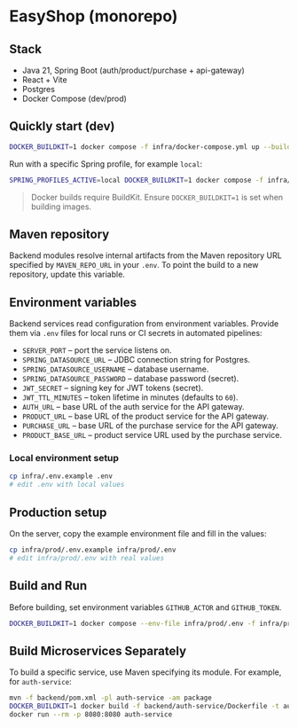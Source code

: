 # EasyShop (monorepo)

## Stack
- Java 21, Spring Boot (auth/product/purchase + api-gateway)
- React + Vite
- Postgres
- Docker Compose (dev/prod)

## Quickly start (dev)
```bash
DOCKER_BUILDKIT=1 docker compose -f infra/docker-compose.yml up --build
```

Run with a specific Spring profile, for example `local`:

```bash
SPRING_PROFILES_ACTIVE=local DOCKER_BUILDKIT=1 docker compose -f infra/docker-compose.yml up --build
```

> Docker builds require BuildKit. Ensure `DOCKER_BUILDKIT=1` is set when building images.

## Maven repository

Backend modules resolve internal artifacts from the Maven repository URL
specified by `MAVEN_REPO_URL` in your `.env`. To point the build to a new
repository, update this variable.

## Environment variables

Backend services read configuration from environment variables. Provide them via
`.env` files for local runs or CI secrets in automated pipelines:

- `SERVER_PORT` – port the service listens on.
- `SPRING_DATASOURCE_URL` – JDBC connection string for Postgres.
- `SPRING_DATASOURCE_USERNAME` – database username.
- `SPRING_DATASOURCE_PASSWORD` – database password (secret).
- `JWT_SECRET` – signing key for JWT tokens (secret).
- `JWT_TTL_MINUTES` – token lifetime in minutes (defaults to `60`).
- `AUTH_URL` – base URL of the auth service for the API gateway.
- `PRODUCT_URL` – base URL of the product service for the API gateway.
- `PURCHASE_URL` – base URL of the purchase service for the API gateway.
- `PRODUCT_BASE_URL` – product service URL used by the purchase service.

### Local environment setup

```bash
cp infra/.env.example .env
# edit .env with local values
```

## Production setup

On the server, copy the example environment file and fill in the values:

```bash
cp infra/prod/.env.example infra/prod/.env
# edit infra/prod/.env with real values
```

## Build and Run

Before building, set environment variables `GITHUB_ACTOR` and `GITHUB_TOKEN`.

```bash
DOCKER_BUILDKIT=1 docker compose --env-file infra/prod/.env -f infra/prod/docker-compose.prod.yml build
```

## Build Microservices Separately

To build a specific service, use Maven specifying its module. For example, for `auth-service`:

```bash
mvn -f backend/pom.xml -pl auth-service -am package
DOCKER_BUILDKIT=1 docker build -f backend/auth-service/Dockerfile -t auth-service backend
docker run --rm -p 8080:8080 auth-service
```
